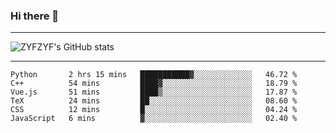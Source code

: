 ### Hi there 👋

-------

<!--

- 🔭 I’m currently working on ...
- 🌱 I’m currently learning Rust
- 👯 I’m looking to collaborate on ...
- 🤔 I’m looking for help with ...
- 💬 Ask me about ...
- 📫 How to reach me: ...
- 😄 Pronouns: ...
- ⚡ Fun fact: ...

-------
-->

![ZYFZYF's GitHub stats](https://github-readme-stats.vercel.app/api?username=ZYFZYF)


-------

<!--START_SECTION:waka-->

```text
Python       2 hrs 15 mins   ███████████▓░░░░░░░░░░░░░   46.72 %
C++          54 mins         ████▓░░░░░░░░░░░░░░░░░░░░   18.79 %
Vue.js       51 mins         ████▒░░░░░░░░░░░░░░░░░░░░   17.87 %
TeX          24 mins         ██░░░░░░░░░░░░░░░░░░░░░░░   08.60 %
CSS          12 mins         █░░░░░░░░░░░░░░░░░░░░░░░░   04.24 %
JavaScript   6 mins          ▓░░░░░░░░░░░░░░░░░░░░░░░░   02.40 %
```

<!--END_SECTION:waka-->



